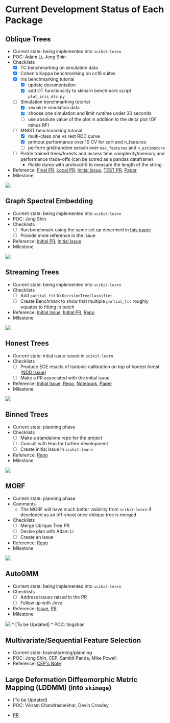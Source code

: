# Current Development Status of Each Package

## Oblique Trees
* Current state: being implemented into `scikit-learn`
* POC: Adam Li, Jong Shin
* Checklists
    - [x] TC benchmarking on simulation data
    - [x] Cohen's Kappa benchmarking on cc18 suites
    - [x] Iris benchmarking tutorial
        - [x] update documentation
        - [x] add OT functionality to sklearn benchmark script `plot_iris_dtc.py`
    - [ ] Simulation benchmarking tutorial
        - [x] visualize simulation data
        - [x] choose one simulation and limit runtime under 30 seconds
        - [ ] use absolute value of the plot in addition to the delta plot (OF minus RF)
    - [ ] MNIST benchmarking tutorial
        - [x] multi-class one vs rest ROC curve
        - [x] printout performance over 10 CV for sqrt and n_features
        - [ ] perform grid/random serach over `max_features` and `n_estimators`
    - [ ] Pickle trained trees/forests and assess time complexity/memory and performance trade-offs (can be sotred as a pandas dataframe)
        * Pickle dump with protocol-5 to measure the length of the string
* Reference: [Final PR](https://github.com/scikit-learn/scikit-learn/pull/22754), [Local PR](https://github.com/neurodata/scikit-learn/pull/21), [Initial Issue](https://github.com/scikit-learn/scikit-learn/issues/20819), [TEST PR](https://github.com/neurodata/scikit-learn/pull/11), [Paper](https://arxiv.org/pdf/1506.03410.pdf)
* Milestone
<img src="https://github.com/jshinm/neurodata-software-milestone/blob/main/output/Oblique%20Trees.svg?raw=true">

## Graph Spectral Embedding
* Current state: being implemented into `scikit-learn`
* POC: Jong Shin
* Checklists
    - [ ] Run benchmark using the same set up described in [this paper](https://doi.org/10.1109/HPEC.2017.8091045)
    - [ ] Provide more reference in the issue
* Reference: [Initial PR](https://github.com/scikit-learn/scikit-learn/pull/20029), [Initial Issue](https://github.com/scikit-learn/scikit-learn/issues/18177)
* Milestone
<img src="https://github.com/jshinm/neurodata-software-milestone/blob/main/output/Graph%20Spectral%20Embedding.svg?raw=true">

## Streaming Trees
* Current state: being implemented into `scikit-learn`
* Checklists
    - [ ] Add `partial_fit` to `DecisionTreeClassifier`
    - [ ] Create Benchmark to show that multiple `partial_fit` roughly equates to fitting in batch
* Reference: [Initial Issue](https://github.com/scikit-learn/scikit-learn/issues/18888), [Initial PR](https://github.com/scikit-learn/scikit-learn/pull/18889), [Repo](https://github.com/neurodata/SDTF)
* Milestone
<img src="https://github.com/jshinm/neurodata-software-milestone/blob/main/output/Streaming%20Trees.svg?raw=true">

## Honest Trees
* Current state: intial issue raised in `scikit-learn`
* Checklists
    - [ ] Produce ECE results of isotonic calibration on top of honest forest [[NDD Issue](https://github.com/neurodata/honest-forests/issues/2)]
    - [ ] Make a PR associated with the initial issue
* Reference: [Initial Issue](https://github.com/scikit-learn/scikit-learn/issues/19710), [Repo](https://github.com/neurodata/honest-forests), [Notebook](https://nbviewer.org/github/EYezerets/ProgLearn/blob/sklearnUF/docs/tutorials/honest_posteriorestimates_runtime.ipynb), [Paper](https://arxiv.org/abs/1907.00325)
* Milestone
<img src="https://github.com/jshinm/neurodata-software-milestone/blob/main/output/Honest%20Trees.svg?raw=true">

## Binned Trees
* Current state: planning phase
* Checklists
    - [ ] Make a standalone repo for the project
    - [ ] Consult with Hao for further development
    - [ ] Create initial issue in `scikit-learn`
* Reference: [Repo](https://github.com/PSSF23/scikit-learn-stream/tree/hist)
* Milestone
<img src="https://github.com/jshinm/neurodata-software-milestone/blob/main/output/Binned%20Trees.svg?raw=true">

## MORF
* Current state: planning phase
* Comments
    - The MORF will have much better visibility from `scikit-learn` if developed as an off-shoot once oblique tree is merged
* Checklists
    - [ ] Merge Oblique Tree PR
    - [ ] Devise plan with Adam Li
    - [ ] Create an issue
* Reference: [Repo]()
* Milestone
<img src="https://github.com/jshinm/neurodata-software-milestone/blob/main/output/MORF.svg?raw=true">

## AutoGMM
* Current state: being implemented into `scikit-learn`
* Checklists
    - [ ] Address issues raised in the PR
    - [ ] Follow up with Jovo
* Reference: [Issue](https://github.com/scikit-learn/scikit-learn/issues/19338), [PR](https://github.com/scikit-learn/scikit-learn/pull/19562)
* Milestone
<img src="https://github.com/jshinm/neurodata-software-milestone/blob/main/output/MORF.svg?raw=true">
* [To be Updated]
* POC: tingshan

## Multivariate/Sequential Feature Selection
* Current state: brainstorming/planning
* POC: Jong Shin, CEP, Sambit Panda, Mike Powell
* Reference: [CEP's Note](202205_cep-note.md)

## Large Deformation Diffeomorphic Metric Mapping (LDDMM) (into `skimage`)
* [To be Updated]
* POC: Vikram Chandrashekhar, Devin Crowley
- [PR](https://github.com/scikit-image/scikit-image/pull/5323)